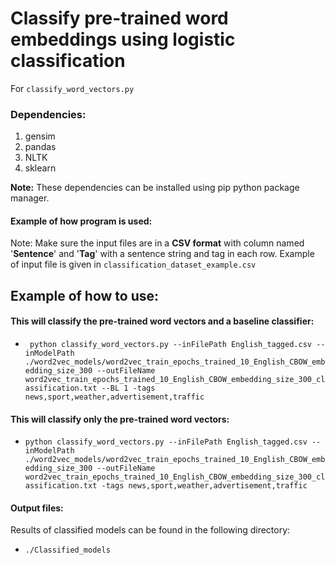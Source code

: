 # Classify pre-trained word embeddings using logistic classification

For `classify_word_vectors.py`

### Dependencies:
1. gensim
2. pandas
3. NLTK
4. sklearn

**Note:** These dependencies can be installed using pip python package manager.

#### Example of how program is used:

Note: Make sure the input files are in a **CSV format** with column named '**Sentence**' and '**Tag**' with a sentence string and tag in each row. Example of input file is given in `classification_dataset_example.csv`

## Example of how to use:


#### This will classify the pre-trained word vectors and a baseline classifier:
* ` python classify_word_vectors.py --inFilePath English_tagged.csv --inModelPath ./word2vec_models/word2vec_train_epochs_trained_10_English_CBOW_embedding_size_300 --outFileName word2vec_train_epochs_trained_10_English_CBOW_embedding_size_300_classification.txt --BL 1 -tags news,sport,weather,advertisement,traffic`

#### This will classify only the pre-trained word vectors:

* `python classify_word_vectors.py --inFilePath English_tagged.csv --inModelPath ./word2vec_models/word2vec_train_epochs_trained_10_English_CBOW_embedding_size_300 --outFileName word2vec_train_epochs_trained_10_English_CBOW_embedding_size_300_classification.txt -tags news,sport,weather,advertisement,traffic
`

#### Output files:

Results of classified models can be found in the following directory:
* `./Classified_models`
